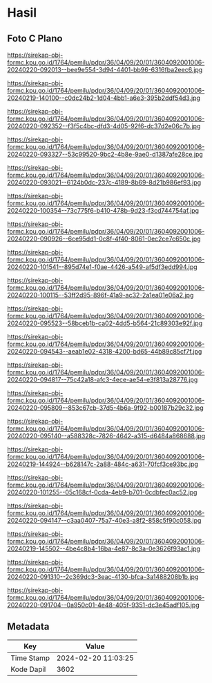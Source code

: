 # Hasil

## Foto C Plano

https://sirekap-obj-formc.kpu.go.id/1764/pemilu/pdpr/36/04/09/20/01/3604092001006-20240220-092013--bee9e554-3d94-4401-bb96-6316fba2eec6.jpg

https://sirekap-obj-formc.kpu.go.id/1764/pemilu/pdpr/36/04/09/20/01/3604092001006-20240219-140100--c0dc24b2-1d04-4bb1-a6e3-395b2ddf54d3.jpg

https://sirekap-obj-formc.kpu.go.id/1764/pemilu/pdpr/36/04/09/20/01/3604092001006-20240220-092352--f3f5c4bc-dfd3-4d05-92f6-dc37d2e06c7b.jpg

https://sirekap-obj-formc.kpu.go.id/1764/pemilu/pdpr/36/04/09/20/01/3604092001006-20240220-093327--53c99520-9bc2-4b8e-9ae0-d1387afe28ce.jpg

https://sirekap-obj-formc.kpu.go.id/1764/pemilu/pdpr/36/04/09/20/01/3604092001006-20240220-093021--6124b0dc-237c-4189-8b69-8d21b986ef93.jpg

https://sirekap-obj-formc.kpu.go.id/1764/pemilu/pdpr/36/04/09/20/01/3604092001006-20240220-100354--73c775f6-b410-478b-9d23-f3cd744754af.jpg

https://sirekap-obj-formc.kpu.go.id/1764/pemilu/pdpr/36/04/09/20/01/3604092001006-20240220-090926--6ce95dd1-0c8f-4f40-8061-0ec2ce7c650c.jpg

https://sirekap-obj-formc.kpu.go.id/1764/pemilu/pdpr/36/04/09/20/01/3604092001006-20240220-101541--895d74e1-f0ae-4426-a549-af5df3edd994.jpg

https://sirekap-obj-formc.kpu.go.id/1764/pemilu/pdpr/36/04/09/20/01/3604092001006-20240220-100115--53ff2d95-896f-41a9-ac32-2a1ea01e06a2.jpg

https://sirekap-obj-formc.kpu.go.id/1764/pemilu/pdpr/36/04/09/20/01/3604092001006-20240220-095523--58bceb1b-ca02-4dd5-b564-21c89303e92f.jpg

https://sirekap-obj-formc.kpu.go.id/1764/pemilu/pdpr/36/04/09/20/01/3604092001006-20240220-094543--aeab1e02-4318-4200-bd65-44b89c85cf7f.jpg

https://sirekap-obj-formc.kpu.go.id/1764/pemilu/pdpr/36/04/09/20/01/3604092001006-20240220-094817--75c42a18-afc3-4ece-ae54-e3f813a28776.jpg

https://sirekap-obj-formc.kpu.go.id/1764/pemilu/pdpr/36/04/09/20/01/3604092001006-20240220-095809--853c67cb-37d5-4b6a-9f92-b00187b29c32.jpg

https://sirekap-obj-formc.kpu.go.id/1764/pemilu/pdpr/36/04/09/20/01/3604092001006-20240220-095140--a588328c-7826-4642-a315-d6484a868688.jpg

https://sirekap-obj-formc.kpu.go.id/1764/pemilu/pdpr/36/04/09/20/01/3604092001006-20240219-144924--b628147c-2a88-484c-a631-70fcf3ce93bc.jpg

https://sirekap-obj-formc.kpu.go.id/1764/pemilu/pdpr/36/04/09/20/01/3604092001006-20240220-101255--05c168cf-0cda-4eb9-b701-0cdbfec0ac52.jpg

https://sirekap-obj-formc.kpu.go.id/1764/pemilu/pdpr/36/04/09/20/01/3604092001006-20240220-094147--c3aa0407-75a7-40e3-a8f2-858c5f90c058.jpg

https://sirekap-obj-formc.kpu.go.id/1764/pemilu/pdpr/36/04/09/20/01/3604092001006-20240219-145502--4be4c8b4-16ba-4e87-8c3a-0e3626f93ac1.jpg

https://sirekap-obj-formc.kpu.go.id/1764/pemilu/pdpr/36/04/09/20/01/3604092001006-20240220-091310--2c369dc3-3eac-4130-bfca-3a1488208b1b.jpg

https://sirekap-obj-formc.kpu.go.id/1764/pemilu/pdpr/36/04/09/20/01/3604092001006-20240220-091704--0a950c01-4e48-405f-9351-dc3e45adf105.jpg


## Metadata

| Key        | Value               |
| ---------- | ------------------- |
| Time Stamp | 2024-02-20 11:03:25 |
| Kode Dapil | 3602                |



